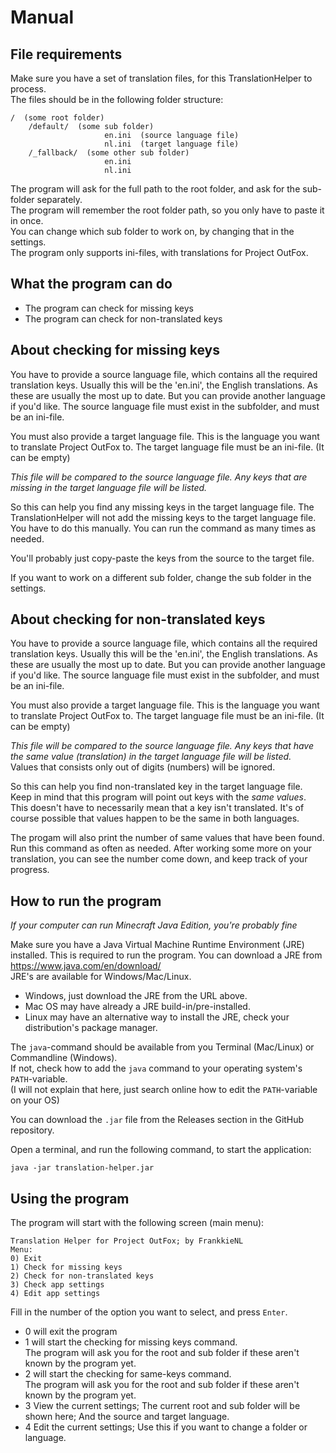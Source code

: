 Manual
======

File requirements
-----------------

Make sure you have a set of translation files, for this TranslationHelper to process.  
The files should be in the following folder structure:
```
/  (some root folder) 
    /default/  (some sub folder)
                     en.ini  (source language file)
                     nl.ini  (target language file)
    /_fallback/  (some other sub folder)
                     en.ini
                     nl.ini            
```
The program will ask for the full path to the root folder, and ask for the sub-folder separately.    
The program will remember the root folder path, so you only have to paste it in once.  
You can change which sub folder to work on, by changing that in the settings.  
The program only supports ini-files, with translations for Project OutFox.

What the program can do
-----------------------

- The program can check for missing keys
- The program can check for non-translated keys

About checking for missing keys
-------------------------------

You have to provide a source language file, which contains all the required translation keys.
Usually this will be the 'en.ini', the English translations. As these are usually the most up to date.
But you can provide another language if you'd like.
The source language file must exist in the subfolder, and must be an ini-file.

You must also provide a target language file. This is the language you want to translate Project OutFox to. 
The target language file must be an ini-file. (It can be empty)

*This file will be compared to the source language file. Any keys that are missing in the target language file will be listed.*


So this can help you find any missing keys in the target language file.
The TranslationHelper will not add the missing keys to the target language file. 
You have to do this manually. You can run the command as many times as needed.

You'll probably just copy-paste the keys from the source to the target file.

If you want to work on a different sub folder, change the sub folder in the settings.

About checking for non-translated keys
--------------------------------------

You have to provide a source language file, which contains all the required translation keys.
Usually this will be the 'en.ini', the English translations. As these are usually the most up to date.
But you can provide another language if you'd like.
The source language file must exist in the subfolder, and must be an ini-file.

You must also provide a target language file. This is the language you want to translate Project OutFox to.
The target language file must be an ini-file. (It can be empty)

*This file will be compared to the source language file. Any keys that have the same value (translation) in the target language file will be listed.*  
Values that consists only out of digits (numbers) will be ignored.

So this can help you find non-translated key in the target language file. 
Keep in mind that this program will point out keys with the *same values*. 
This doesn't have to necessarily mean that a key isn't translated. 
It's of course possible that values happen to be the same in both languages.

The progam will also print the number of same values that have been found.
Run this command as often as needed. 
After working some more on your translation, you can see the number come down, and keep track of your progress.

How to run the program
----------------------

*If your computer can run Minecraft Java Edition, you're probably fine* 

Make sure you have a Java Virtual Machine Runtime Environment (JRE) installed. This is required to run the program.
You can download a JRE from https://www.java.com/en/download/  
JRE's are available for Windows/Mac/Linux.
- Windows, just download the JRE from the URL above.
- Mac OS may have already a JRE build-in/pre-installed.
- Linux may have an alternative way to install the JRE, check your distribution's package manager.

The `java`-command should be available from you Terminal (Mac/Linux) or Commandline (Windows).  
If not, check how to add the `java` command to your operating system's `PATH`-variable.  
(I will not explain that here, just search online how to edit the `PATH`-variable on your OS)

You can download the `.jar` file from the Releases section in the GitHub repository. 

Open a terminal, and run the following command, to start the application:  
```
java -jar translation-helper.jar
```

Using the program
-----------------

The program will start with the following screen (main menu):
```
Translation Helper for Project OutFox; by FrankkieNL
Menu:
0) Exit
1) Check for missing keys
2) Check for non-translated keys
3) Check app settings
4) Edit app settings
```

Fill in the number of the option you want to select, and press `Enter`.  
- 0 will exit the program
- 1 will start the checking for missing keys command.  
The program will ask you for the root and sub folder if these aren't known by the program yet. 
- 2 will start the checking for same-keys command.  
The program will ask you for the root and sub folder if these aren't known by the program yet.
- 3 View the current settings; The current root and sub folder will be shown here; And the source and target language.
- 4 Edit the current settings; Use this if you want to change a folder or language.

